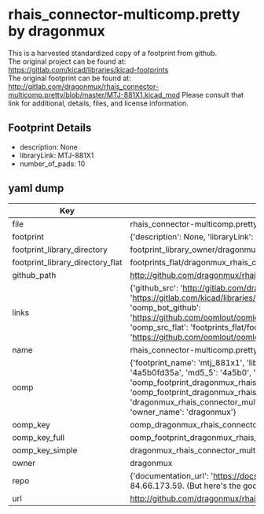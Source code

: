 # rhais_connector-multicomp.pretty by dragonmux  
This is a harvested standardized copy of a footprint from github.  
The original project can be found at:  
https://gitlab.com/kicad/libraries/kicad-footprints  
The original footprint can be found at:
http://gitlab.com/dragonmux/rhais_connector-multicomp.pretty/blob/master/MTJ-881X1.kicad_mod
Please consult that link for additional, details, files, and license information.  
## Footprint Details
* description: None  
* libraryLink: MTJ-881X1  
* number_of_pads: 10  
## yaml dump  
| Key | Value |  
| --- | --- |  
| file | rhais_connector-multicomp.pretty/MTJ-881X1.kicad_mod |  
| footprint | {'description': None, 'libraryLink': 'MTJ-881X1', 'number_of_pads': 10} |  
| footprint_library_directory | footprint_library_owner/dragonmux_rhais_connector-multicomp.pretty |  
| footprint_library_directory_flat | footprints_flat/dragonmux_rhais_connector_multicomp_mtj_881x1/working |  
| github_path | http://github.com/dragonmux/rhais_connector-multicomp.pretty/blob/master/MTJ-881X1.kicad_mod |  
| links | {'github_src': 'http://gitlab.com/dragonmux/rhais_connector-multicomp.pretty/blob/master/MTJ-881X1.kicad_mod', 'github_src_repo': 'https://gitlab.com/kicad/libraries/kicad-footprints', 'oomp_bot': 'footprints/dragonmux_rhais_connector_multicomp_mtj_881x1/working', 'oomp_bot_github': 'https://github.com/oomlout/oomlout_oomp_footprint_bot/tree/main/footprints/dragonmux_rhais_connector_multicomp_mtj_881x1/working', 'oomp_src_flat': 'footprints_flat/footprints_flat/dragonmux_rhais_connector_multicomp_mtj_881x1/working', 'oomp_src_flat_github': 'https://github.com/oomlout/oomlout_oomp_footprint_src/tree/main/footprints_flat/dragonmux_rhais_connector_multicomp_mtj_881x1/working'} |  
| name | rhais_connector-multicomp.pretty |  
| oomp | {'footprint_name': 'mtj_881x1', 'library_name': 'rhais_connector_multicomp', 'md5': '4a5b0fd35ac80b3ff65b8d958c674f40', 'md5_10': '4a5b0fd35a', 'md5_5': '4a5b0', 'md5_6': '4a5b0f', 'oomp_key': 'oomp_dragonmux_rhais_connector_multicomp_mtj_881x1', 'oomp_key_extra': 'oomp_footprint_dragonmux_rhais_connector_multicomp_mtj_881x1', 'oomp_key_full': 'oomp_footprint_dragonmux_rhais_connector_multicomp_mtj_881x1_4a5b0f', 'oomp_key_simple': 'dragonmux_rhais_connector_multicomp_mtj_881x1', 'original_filename': 'rhais_connector-multicomp.pretty/MTJ-881X1.kicad_mod', 'owner_name': 'dragonmux'} |  
| oomp_key | oomp_dragonmux_rhais_connector_multicomp_mtj_881x1 |  
| oomp_key_full | oomp_footprint_dragonmux_rhais_connector_multicomp_mtj_881x1 |  
| oomp_key_simple | dragonmux_rhais_connector_multicomp_mtj_881x1 |  
| owner | dragonmux |  
| repo | {'documentation_url': 'https://docs.github.com/rest/overview/resources-in-the-rest-api#rate-limiting', 'message': "API rate limit exceeded for 84.66.173.59. (But here's the good news: Authenticated requests get a higher rate limit. Check out the documentation for more details.)"} |  
| url | http://github.com/dragonmux/rhais_connector-multicomp.pretty |  

